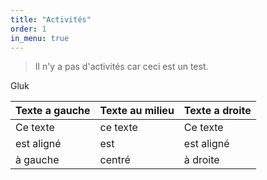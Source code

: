 ```yaml
---
title: "Activités"
order: 1
in_menu: true
---
```

>Il n'y a pas d'activités car ceci est un test.


Gluk 


| Texte a gauche | Texte au milieu | Texte a droite|
|:------------------|:------------------|:----------------|
| Ce texte          | ce texte           | Ce texte        |
| est aligné        | est                  | est aligné      |
| à gauche         | centré             | à droite        | 